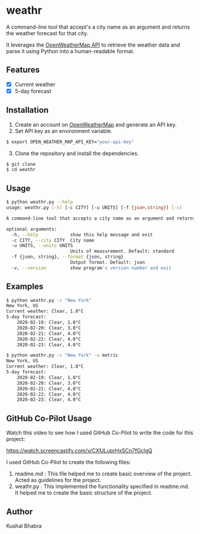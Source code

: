 # weathr
A command-line tool that accept's a city name as an argument and returns the weather forecast for that city.

It leverages the [OpenWeatherMap API](https://openweathermap.org/api) to retrieve the weather data and parse it using Python into a human-readable format.

## Features
- [x] Current weather
- [x] 5-day forecast

## Installation
1. Create an account on [OpenWeatherMap](https://openweathermap.org/api) and generate an API key.
2. Set API key as an environment variable.
```bash
$ export OPEN_WEATHER_MAP_API_KEY="your-api-key"
```
3. Clone the repository and install the dependencies.

```bash
$ git clone
$ cd weathr
```

## Usage
```bash
$ python weathr.py --help
usage: weathr.py [-h] [-c CITY] [-u UNITS] [-f {json,string}] [-v]

A command-line tool that accepts a city name as an argument and returns the weather forecast for that city.

optional arguments:
  -h, --help            show this help message and exit
  -c CITY, --city CITY  City name
  -u UNITS, --units UNITS
                        Units of measurement. Default: standard
  -f {json, string}, --format {json, string}
                        Output format. Default: json
  -v, --version         show program's version number and exit
```

## Examples
```bash
$ python weathr.py -c "New York"
New York, US
Current weather: Clear, 1.0°C
5-day forecast:
    2020-02-19: Clear, 1.0°C
    2020-02-20: Clear, 3.0°C
    2020-02-21: Clear, 4.0°C
    2020-02-22: Clear, 4.0°C
    2020-02-23: Clear, 4.0°C
```

```bash
$ python weathr.py -c "New York" -u metric
New York, US
Current weather: Clear, 1.0°C
5-day forecast:
    2020-02-19: Clear, 1.0°C
    2020-02-20: Clear, 3.0°C
    2020-02-21: Clear, 4.0°C
    2020-02-22: Clear, 4.0°C
    2020-02-23: Clear, 4.0°C
```

## GitHub Co-Pilot Usage 

Watch this video to see how I used GitHub Co-Pilot to write the code for this project:

https://watch.screencastify.com/v/CXfJLuprHxSCn7fGclgQ

I used GitHub Co-Pilot to create the following files:
1. readme.md : This file helped me  to create basic overview of the project. Acted as guidelines for the project.
2. weathr.py : This implemented the functionality specified in readme.md. It helped me to create the basic structure of the project.

    
## Author
Kushal Bhabra
